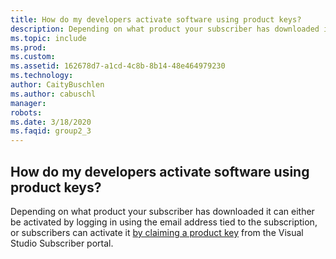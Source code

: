 ```yaml
---
title: How do my developers activate software using product keys?
description: Depending on what product your subscriber has downloaded it can either be activated by logging in using the email address tied to the...
ms.topic: include
ms.prod: 
ms.custom: 
ms.assetid: 162678d7-a1cd-4c8b-8b14-48e464979230
ms.technology: 
author: CaityBuschlen
ms.author: cabuschl
manager: 
robots: 
ms.date: 3/18/2020
ms.faqid: group2_3
---
```


## How do my developers activate software using product keys?

Depending on what product your subscriber has downloaded it can either be activated by logging in using the email address tied to the subscription, or subscribers can activate it [by claiming a product key](https://docs.microsoft.com/en-ca/visualstudio/subscriptions/product-keys) from the Visual Studio Subscriber portal.
